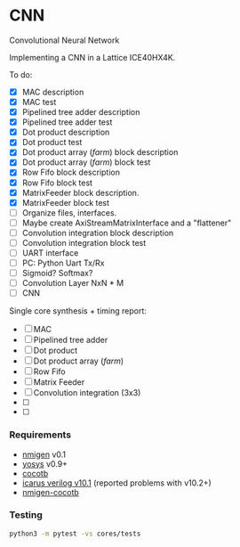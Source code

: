 
# CNN

Convolutional Neural Network

Implementing a CNN in a Lattice ICE40HX4K.

To do:

* [x] MAC description
* [x] MAC test
* [x] Pipelined tree adder description
* [x] Pipelined tree adder test
* [x] Dot product description
* [x] Dot product test
* [x] Dot product array (*farm*) block description
* [x] Dot product array (*farm*) block test
* [x] Row Fifo block description
* [x] Row Fifo block test
* [x] MatrixFeeder block description.
* [x] MatrixFeeder block test
* [ ] Organize files, interfaces.
* [ ] Maybe create AxiStreamMatrixInterface and a "flattener"
* [ ] Convolution integration block description
* [ ] Convolution integration block test
* [ ] UART interface
* [ ] PC: Python Uart Tx/Rx
* [ ] Sigmoid? Softmax?
* [ ] Convolution Layer NxN * M
* [ ] CNN

Single core synthesis + timing report:
* [ ] MAC
* [ ] Pipelined tree adder
* [ ] Dot product
* [ ] Dot product array (*farm*)
* [ ] Row Fifo
* [ ] Matrix Feeder
* [ ] Convolution integration (3x3)
* [ ] 
* [ ] 


### Requirements

* [nmigen](https://github.com/m-labs/nmigen) v0.1
* [yosys](https://github.com/YosysHQ/yosys) v0.9+
* [cocotb](https://github.com/cocotb/cocotb)
* [icarus verilog v10.1](https://github.com/akukulanski/nmigen-cocotb) (reported problems with v10.2+)
* [nmigen-cocotb](https://github.com/akukulanski/nmigen-cocotb)

### Testing

```bash
python3 -m pytest -vs cores/tests
```